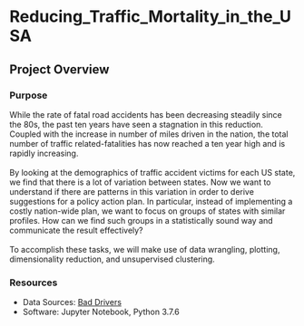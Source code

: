 # Reducing_Traffic_Mortality_in_the_USA

## Project Overview

### Purpose
While the rate of fatal road accidents has been decreasing steadily since the 80s, the past ten years have seen a stagnation in this reduction. Coupled with the increase in number of miles driven in the nation, the total number of traffic related-fatalities has now reached a ten year high and is rapidly increasing.
<br>
<br>
By looking at the demographics of traffic accident victims for each US state, we find that there is a lot of variation between states. Now we want to understand if there are patterns in this variation in order to derive suggestions for a policy action plan. In particular, instead of implementing a costly nation-wide plan, we want to focus on groups of states with similar profiles. How can we find such groups in a statistically sound way and communicate the result effectively?
<br>
<br>
To accomplish these tasks, we will make use of data wrangling, plotting, dimensionality reduction, and unsupervised clustering.

### Resources
- Data Sources: [Bad Drivers](https://github.com/fivethirtyeight/data/tree/master/bad-drivers)
- Software: Jupyter Notebook, Python 3.7.6
